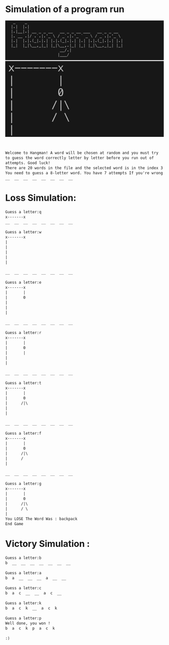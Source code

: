 # Simulation of a program run

    
  ![Screenshot](include/Hangman_p.jpg)
  ![Screenshot](include/Photo_number_seven.jpg)


#
    Welcome to Hangman! A word will be chosen at random and you must try to guess the word correctly letter by letter before you run out of attempts. Good luck!
    There are 20 words in the file and the selected word is in the index 3 You need to guess a 8-letter word. You have 7 attempts If you're wrong
    __  __  __  __  __  __  __  __


# Loss Simulation:
    

    Guess a letter:q
    x-------x
    __  __  __  __  __  __  __  __

    Guess a letter:w
    x-------x
    |
    |
    |
    |
    |

    __  __  __  __  __  __  __  __

    Guess a letter:e
    x-------x
    |       |
    |       0
    |
    |
    |

    __  __  __  __  __  __  __  __

    Guess a letter:r
    x-------x
    |       |
    |       0
    |       |
    |
    |

    __  __  __  __  __  __  __  __

    Guess a letter:t
    x-------x
    |       |
    |       0
    |      /|\
    |
    |

    __  __  __  __  __  __  __  __

    Guess a letter:f
    x-------x
    |       |
    |       0
    |      /|\
    |      /
    |

    __  __  __  __  __  __  __  __

    Guess a letter:g
    x-------x
    |       |
    |       0
    |      /|\
    |      / \
    |
    You LOSE The Word Was : backpack
    End Game

 # Victory Simulation :

    Guess a letter:b
    b  __  __  __  __  __  __  __

    Guess a letter:a
    b  a  __  __  __  a  __  __

    Guess a letter:c
    b  a  c  __  __  a  c  __

    Guess a letter:k
    b  a  c  k  __  a  c  k

    Guess a letter:p
    Well done, you won !
    b  a  c  k  p  a  c  k

    :)
